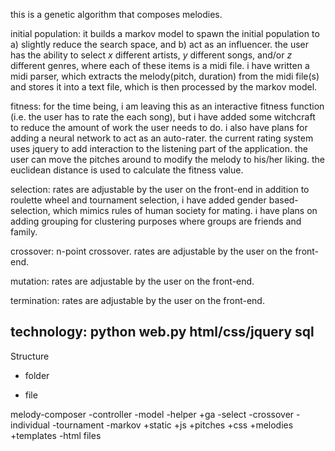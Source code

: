 this is a genetic algorithm that composes melodies. 

initial population:
it builds a markov model to spawn the initial population to a) slightly reduce the search space,
and b) act as an influencer. the user has the ability to select <i>x</i> different artists, <i>y</i> different songs, and/or <i>z</i> different genres, where each 
of these items is a midi file. i have written a midi parser, which extracts the melody(pitch, duration) from the midi file(s) and stores it into a text file, which
is then processed by the markov model.

fitness:
for the time being, i am leaving this as an interactive fitness function (i.e. the user has to rate the each song), but i have added some witchcraft to 
reduce the amount of work the user needs to do. i also have plans for adding a neural network to act as an auto-rater. the current rating system uses 
jquery to add interaction to the listening part of the application. the user can move the pitches around to modify the melody to his/her liking. the euclidean distance is used to calculate the fitness value.

selection:
rates are adjustable by the user on the front-end
in addition to roulette wheel and tournament selection, i have added gender based-selection, which mimics rules of human society for mating. i have plans
on adding grouping for clustering purposes where groups are friends and family.

crossover:
n-point crossover. rates are adjustable by the user on the front-end.

mutation:
rates are adjustable by the user on the front-end.

termination:
rates are adjustable by the user on the front-end.

technology:
python
	web.py
html/css/jquery
sql
---
Structure
+ folder
- file

melody-composer
	-controller
	-model
	-helper
	+ga
		-select
		-crossover
		-individual
		-tournament
		-markov
	+static
		+js
		+pitches
		+css
		+melodies
	+templates
		-html files
